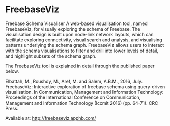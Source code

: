 # FreebaseViz
Freebase Schema Visualiser
A web-based visualisation tool, named FreebaseViz, for visually exploring the schema of Freebase. 
The visualisation design is built upon node-link network layouts, which can facilitate exploring connectivity, visual search and analysis, and visualising patterns underlying the schema graph. 
FreebaseViz allows users to interact with the schema visualisations to filter and drill into lower levels of detail, and highlight subsets of the schema graph.

The FreebaseViz tool is explained in detail through the published paper below.

Elbattah, M., Roushdy, M., Aref, M. and Salem, A.B.M., 2016, July. FreebaseViz: Interactive exploration of freebase schema using query-driven visualisation. In Communication, Management and Information Technology: Proceedings of the International Conference on Communication, Management and Information Technology (Iccmit 2016) (pp. 64-71). CRC Press.

Available at:
http://freebaseviz.apphb.com/
